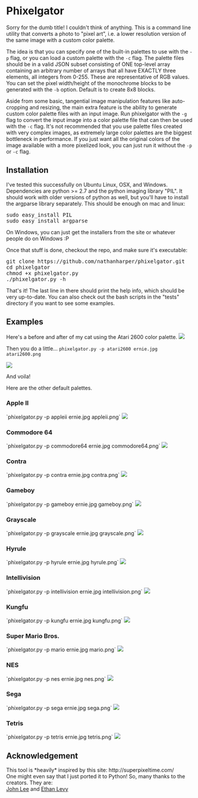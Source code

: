 <h1>Phixelgator</h1>
Sorry for the dumb title! I couldn't think of anything. This is a command line utility that converts a photo to "pixel art", i.e. a lower resolution version of the same image with a custom color palette.

The idea is that you can specify one of the built-in palettes to use with the `-p` flag, or you can load a custom palette with the `-c` flag. The palette files should be in a valid JSON subset consisting of ONE top-level array containing an arbitrary number of arrays that all have EXACTLY three elements, all integers from 0-255. These are representative of RGB values. You can set the pixel width/height of the monochrome blocks to be generated with the `-b` option. Default is to create 8x8 blocks.

Aside from some basic, tangential image manipulation features like auto-cropping and resizing, the main extra feature is the ability to generate custom color palette files with an input image. Run phixelgator with the `-g` flag to convert the input image into a color palette file that can then be used with the `-c` flag. It's not recommended that you use palette files created with very complex images, as extremely large color palettes are the biggest bottleneck in performance. If you just want all the original colors of the image available with a more pixelized look, you can just run it without the `-p` or `-c` flag.

<h2>Installation</h2>
I've tested this successfully on Ubuntu Linux, OSX, and Windows. Dependencies are python &gt;= 2.7 and the python imaging library "PIL". It should work with older versions of python as well, but you'll have to install the argparse library separately. This should be enough on mac and linux:

<pre>
sudo easy_install PIL 
sudo easy_install argparse
</pre>

On Windows, you can just get the installers from the site or whatever people do on Windows :P

Once that stuff is done, checkout the repo, and make sure it's executable:

<pre>
git clone https://github.com/nathanharper/phixelgator.git
cd phixelgator
chmod +x phixelgator.py
./phixelgator.py -h
</pre>

That's it! The last line in there should print the help info, which should be very up-to-date. You can also check out the bash scripts in the "tests" directory if you want to see some examples.

<h2>Examples</h2>
Here's a before and after of my cat using the Atari 2600 color palette.

<img src="tests/ernie.jpg" />

Then you do a little... `phixelgator.py -p atari2600 ernie.jpg atari2600.png`

<img src="tests/atari2600.png" />

And voila!

Here are the other default palettes.

<h3>Apple II</h3>
`phixelgator.py -p appleii ernie.jpg appleii.png`
<img src="tests/appleii.png" />

<h3>Commodore 64</h3>
`phixelgator.py -p commodore64 ernie.jpg commodore64.png`
<img src="tests/commodore64.png" />

<h3>Contra</h3>
`phixelgator.py -p contra ernie.jpg contra.png`
<img src="tests/contra.png" />

<h3>Gameboy</h3>
`phixelgator.py -p gameboy ernie.jpg gameboy.png`
<img src="tests/gameboy.png" />

<h3>Grayscale</h3>
`phixelgator.py -p grayscale ernie.jpg grayscale.png`
<img src="tests/grayscale.png" />

<h3>Hyrule</h3>
`phixelgator.py -p hyrule ernie.jpg hyrule.png`
<img src="tests/hyrule.png" />

<h3>Intellivision</h3>
`phixelgator.py -p intellivision ernie.jpg intellivision.png`
<img src="tests/intellivision.png" />

<h3>Kungfu</h3>
`phixelgator.py -p kungfu ernie.jpg kungfu.png`
<img src="tests/kungfu.png" />

<h3>Super Mario Bros.</h3>
`phixelgator.py -p mario ernie.jpg mario.png`
<img src="tests/mario.png" />

<h3>NES</h3>
`phixelgator.py -p nes ernie.jpg nes.png`
<img src="tests/nes.png" />

<h3>Sega</h3>
`phixelgator.py -p sega ernie.jpg sega.png`
<img src="tests/sega.png" />

<h3>Tetris</h3>
`phixelgator.py -p tetris ernie.jpg tetris.png`
<img src="tests/tetris.png" />

<h2>Acknowledgement</h2>
This tool is *heavily* inspired by this site: http://superpixeltime.com/
<br />
One might even say that I just ported it to Python! So, many thanks to the creators. They are:
<br />
<a href="http://www.johnnylml.com/">John Lee</a> and <a href="http://famousaspect.com/">Ethan Levy</a>

